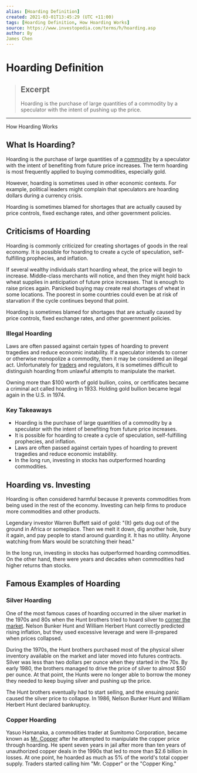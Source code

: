 ```yaml
---
alias: [Hoarding Definition]
created: 2021-03-01T13:45:29 (UTC +11:00)
tags: [Hoarding Definition, How Hoarding Works]
source: https://www.investopedia.com/terms/h/hoarding.asp
author: By
James Chen
---
```


# Hoarding Definition

> ## Excerpt
> Hoarding is the purchase of large quantities of a commodity by a speculator with the intent of pushing up the price.

---

How Hoarding Works
## What Is Hoarding?

Hoarding is the purchase of large quantities of a [commodity](https://www.investopedia.com/terms/c/commodity.asp) by a speculator with the intent of benefiting from future price increases. The term hoarding is most frequently applied to buying commodities, especially gold.

However, hoarding is sometimes used in other economic contexts. For example, political leaders might complain that speculators are hoarding dollars during a currency crisis.

Hoarding is sometimes blamed for shortages that are actually caused by price controls, fixed exchange rates, and other government policies.

## Criticisms of Hoarding

Hoarding is commonly criticized for creating shortages of goods in the real economy. It is possible for hoarding to create a cycle of speculation, self-fulfilling prophecies, and inflation.

If several wealthy individuals start hoarding wheat, the price will begin to increase. Middle-class merchants will notice, and then they might hold back wheat supplies in anticipation of future price increases. That is enough to raise prices again. Panicked buying may create real shortages of wheat in some locations. The poorest in some countries could even be at risk of starvation if the cycle continues beyond that point.

Hoarding is sometimes blamed for shortages that are actually caused by price controls, fixed exchange rates, and other government policies.

### Illegal Hoarding

Laws are often passed against certain types of hoarding to prevent tragedies and reduce economic instability. If a speculator intends to corner or otherwise monopolize a commodity, then it may be considered an illegal act. Unfortunately for [traders](https://www.investopedia.com/terms/t/trader.asp) and regulators, it is sometimes difficult to distinguish hoarding from unlawful attempts to manipulate the market.

Owning more than $100 worth of gold bullion, coins, or certificates became a criminal act called hoarding in 1933. Holding gold bullion became legal again in the U.S. in 1974.

### Key Takeaways

-   Hoarding is the purchase of large quantities of a commodity by a speculator with the intent of benefiting from future price increases.
-   It is possible for hoarding to create a cycle of speculation, self-fulfilling prophecies, and inflation.
-   Laws are often passed against certain types of hoarding to prevent tragedies and reduce economic instability.
-   In the long run, investing in stocks has outperformed hoarding commodities.

## Hoarding vs. Investing

Hoarding is often considered harmful because it prevents commodities from being used in the rest of the economy. Investing can help firms to produce more commodities and other products.

Legendary investor Warren Buffett said of gold: "(It) gets dug out of the ground in Africa or someplace. Then we melt it down, dig another hole, bury it again, and pay people to stand around guarding it. It has no utility. Anyone watching from Mars would be scratching their head."

In the long run, investing in stocks has outperformed hoarding commodities. On the other hand, there were years and decades when commodities had higher returns than stocks.

## Famous Examples of Hoarding

### Silver Hoarding

One of the most famous cases of hoarding occurred in the silver market in the 1970s and 80s when the Hunt brothers tried to hoard silver to [corner the market](https://www.investopedia.com/terms/c/corneramarket.asp). Nelson Bunker Hunt and William Herbert Hunt correctly predicted rising inflation, but they used excessive leverage and were ill-prepared when prices collapsed.

During the 1970s, the Hunt brothers purchased most of the physical silver inventory available on the market and later moved into futures contracts. Silver was less than two dollars per ounce when they started in the 70s. By early 1980, the brothers managed to drive the price of silver to almost $50 per ounce. At that point, the Hunts were no longer able to borrow the money they needed to keep buying silver and pushing up the price.

The Hunt brothers eventually had to start selling, and the ensuing panic caused the silver price to collapse. In 1986, Nelson Bunker Hunt and William Herbert Hunt declared bankruptcy.

### Copper Hoarding

Yasuo Hamanaka, a commodities trader at Sumitomo Corporation, became known as [Mr. Copper](https://www.investopedia.com/articles/financial-theory/08/mr-copper-commodities.asp) after he attempted to manipulate the copper price through hoarding. He spent seven years in jail after more than ten years of unauthorized copper deals in the 1990s that led to more than $2.6 billion in losses. At one point, he hoarded as much as 5% of the world's total copper supply. Traders started calling him "Mr. Copper" or the "Copper King."
